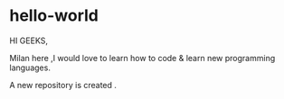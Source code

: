 # hello-world

HI GEEKS,

Milan here ,I would love to learn how to code & learn new programming languages.

  
A new repository is created .
